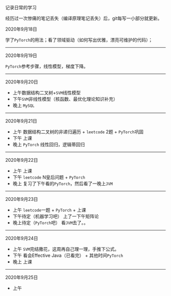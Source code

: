 记录日常的学习

经历过一次惨痛的笔记丢失（编译原理笔记丢失）后，git每写一小部分就更新。



2020年9月18日

学了`PyTorch`的用法；看了领域驱动（如何写出优雅，漂亮可维护的代码）；

---

2020年9月19日

`PyTorch`参考步骤，线性模型，梯度下降。

---

2020年9月20日

- 上午数据结构二叉树+`SVM`线性模型
- 下午`SVM`非线性模型（核函数、最优化理论知识补充）
- 晚上 `MySQL`

---

2020年9月21日

- 上午 数据结构二叉树的非递归遍历 + `leetcode` 2题 + `PyTorch`巩固
- 下午 上课
- 晚上 `PyTorch` 线性回归，逻辑蒂回归

---

2020年9月22日

- 上午 上课
- 下午 `leetcode` N皇后问题 + `PyTorch`
- 晚上 复习了下午看的`PyTorch`，然后看了一晚上`JVM`

---

2020年9月23日

- 上午 `leetcode`一题 + `PyTorch` + 上课
- 下午待定（机器学习吧） 上了一下午矩阵论
- 晚上待定（`PyTorch`吧） 看`JVM`去了。。

----

2020年9月24日

- 上午 `SVM`完结撒花，这周再自己理一理，手推下公式。
- 下午 看会Effective Java（已看完） + 其他时间`PyTorch`
- 晚上 上课

---

2020年9月25日

- 上午